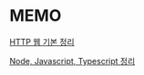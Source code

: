 # MEMO
[HTTP 웹 기본 정리](./HTTP%20웹%20기본%20정리.md)

[Node, Javascript, Typescript 정리](./Node,%20Javascript%20정리.md)